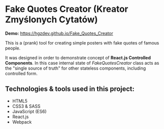 # Fake Quotes Creator (Kreator Zmyślonych Cytatów)

**Demo:** https://hgzdev.github.io/Fake_Quotes_Creator

This is a (prank) tool for creating simple posters with fake quotes of famous people.

It was designed in order to demonstrate concept of **React.js Controlled Components**. In this case internal state of _FakeQuotesCreator_ class acts as the "single source of truth" for other stateless components, including controlled form.

## Technologies & tools used in this project:

- HTML5
- CSS3 & SASS
- JavaScript (ES6)
- React.js
- Webpack
